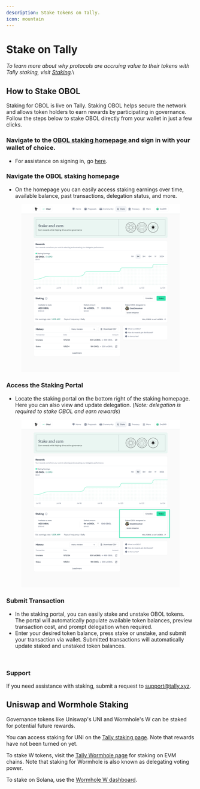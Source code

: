 ```yaml
---
description: Stake tokens on Tally.
icon: mountain
---
```


# Stake on Tally

_To learn more about why protocols are accruing value to their tokens with Tally staking, visit_ [_Staking_](../tally-features/staking/)_._\


## How to Stake OBOL

Staking for OBOL is live on Tally. Staking OBOL helps secure the network and allows token holders to earn rewards by participating in governance. Follow the steps below to stake OBOL directly from your wallet in just a few clicks.&#x20;

### Navigate to the [OBOL staking homepage ](https://www.tally.xyz/gov/obol/stake)and sign in with your wallet of choice.&#x20;

* For assistance on signing in, go [here](https://docs.tally.xyz/tally-features/navigating-the-tally-platform/getting-started#sign-in).

### Navigate the OBOL staking homepage

* On the homepage you can easily access staking earnings over time, available balance, past transactions, delegation status, and more.&#x20;

<div align="left"><figure><img src="../.gitbook/assets/Staking 2 (2).png" alt="" width="563"><figcaption></figcaption></figure></div>

### Access the Staking Portal&#x20;

* Locate the staking portal on the bottom right of the staking homepage. Here you can also view and update delegation. (_Note: delegation is required to stake OBOL and earn rewards_)

<div align="left"><figure><img src="../.gitbook/assets/Staking 2.png" alt="" width="563"><figcaption></figcaption></figure></div>

### Submit Transaction&#x20;

* In the staking portal, you can easily stake and unstake OBOL tokens. The portal will automatically populate available token balances, preview transaction cost, and prompt delegation when required.&#x20;
* Enter your desired token balance, press stake or unstake, and submit your transaction via wallet. Submitted transactions will automatically update staked and unstaked token balances.

<div align="left"><figure><img src="../.gitbook/assets/Screenshot 2025-05-08 at 11.41.20 AM (1).png" alt="" width="563"><figcaption></figcaption></figure></div>

### Support

If you need assistance with staking, submit a request to support@tally.xyz.

## Uniswap and Wormhole Staking

Governance tokens like Uniswap's UNI and Wormhole's W can be staked for potential future rewards.

You can access staking for UNI on the [Tally staking page](https://www.tally.xyz/gov/uniswap/stake). Note that rewards have not been turned on yet.

To stake W tokens, visit the [Tally Wormhole page](https://www.tally.xyz/gov/wormhole) for staking on EVM chains. Note that staking for Wormhole is also known as delegating voting power.

&#x20;To stake on Solana, use the [Wormhole W dashboard](https://w.wormhole.com/).
